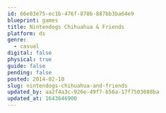 ```yaml
---
id: 66e83e75-ec1b-476f-870b-887bb3ba64e9
blueprint: games
title: Nintendogs Chihuahua & Friends
platform: ds
genre:
  - casual
digital: false
physical: true
guide: false
pending: false
posted: 2014-02-10
slug: nintendogs-chihuahua-and-friends
updated_by: aa2f4a3c-926e-49f7-b56a-17f7503608ba
updated_at: 1643646900
---
```

